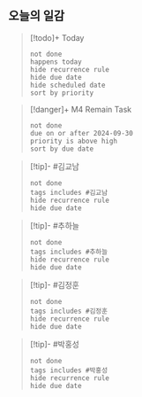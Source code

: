 

## 오늘의 일감

> [!todo]+ Today
> ```tasks
> not done
> happens today
> hide recurrence rule
> hide due date
> hide scheduled date
> sort by priority
> ```

> [!danger]+ M4 Remain Task
> ```tasks
> not done
> due on or after 2024-09-30
> priority is above high
> sort by due date
> ```

> [!tip]- #김교남 
> ```tasks
> not done
> tags includes #김교남    
> hide recurrence rule
> hide due date
> ```

> [!tip]- #추하늘  
> ```tasks
> not done
> tags includes #추하늘     
> hide recurrence rule
> hide due date
> ```

> [!tip]- #김정훈 
> ```tasks
> not done
> tags includes #김정훈    
> hide recurrence rule
> hide due date
> ```

> [!tip]- #박홍성 
> ```tasks
> not done
> tags includes #박홍성    
> hide recurrence rule
> hide due date
> ```


